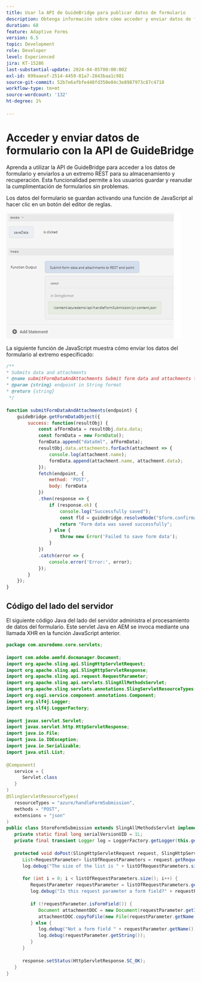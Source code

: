```yaml
---
title: Usar la API de GuideBridge para publicar datos de formulario
description: Obtenga información sobre cómo acceder y enviar datos de formulario mediante la API de GuideBridge para formularios adaptables. Guarde y recupere datos de formulario con facilidad.
duration: 68
feature: Adaptive Forms
version: 6.5
topic: Development
role: Developer
level: Experienced
jira: KT-15286
last-substantial-update: 2024-04-05T00:00:00Z
exl-id: 099aaeaf-2514-4459-81a7-2843baa1c981
source-git-commit: 52b7e6afbfe448fd350e84c3e8987973c87c4718
workflow-type: tm+mt
source-wordcount: '132'
ht-degree: 1%

---
```



# Acceder y enviar datos de formulario con la API de GuideBridge

Aprenda a utilizar la API de GuideBridge para acceder a los datos de formulario y enviarlos a un extremo REST para su almacenamiento y recuperación. Esta funcionalidad permite a los usuarios guardar y reanudar la cumplimentación de formularios sin problemas.

Los datos del formulario se guardan activando una función de JavaScript al hacer clic en un botón del editor de reglas.

![Editor de reglas](assets/rule-editor.png)

La siguiente función de JavaScript muestra cómo enviar los datos del formulario al extremo especificado:

```javascript
/**
* Submits data and attachments 
* @name submitFormDataAndAttachments Submit form data and attachments to REST endpoint
* @param {string} endpoint in String format
* @return {string} 
 */
 
function submitFormDataAndAttachments(endpoint) {
    guideBridge.getFormDataObject({
        success: function(resultObj) {
            const afFormData = resultObj.data.data;
            const formData = new FormData();
            formData.append("dataXml", afFormData);
            resultObj.data.attachments.forEach(attachment => {
                console.log(attachment.name);
                formData.append(attachment.name, attachment.data);
            });
            fetch(endpoint, {
                method: 'POST',
                body: formData
            })
            .then(response => {
                if (response.ok) {
                    console.log("Successfully saved");
                    const fld = guideBridge.resolveNode("$form.confirmation");
                    return "Form data was saved successfully";
                } else {
                    throw new Error('Failed to save form data');
                }
            })
            .catch(error => {
                console.error('Error:', error);
            });
        }
    });
}
```

## Código del lado del servidor

El siguiente código Java del lado del servidor administra el procesamiento de datos del formulario. Este servlet Java en AEM se invoca mediante una llamada XHR en la función JavaScript anterior.

```java
package com.azuredemo.core.servlets;

import com.adobe.aemfd.docmanager.Document;
import org.apache.sling.api.SlingHttpServletRequest;
import org.apache.sling.api.SlingHttpServletResponse;
import org.apache.sling.api.request.RequestParameter;
import org.apache.sling.api.servlets.SlingAllMethodsServlet;
import org.apache.sling.servlets.annotations.SlingServletResourceTypes;
import org.osgi.service.component.annotations.Component;
import org.slf4j.Logger;
import org.slf4j.LoggerFactory;

import javax.servlet.Servlet;
import javax.servlet.http.HttpServletResponse;
import java.io.File;
import java.io.IOException;
import java.io.Serializable;
import java.util.List;

@Component(
   service = {
      Servlet.class
   }
)
@SlingServletResourceTypes(
   resourceTypes = "azure/handleFormSubmission",
   methods = "POST",
   extensions = "json"
)
public class StoreFormSubmission extends SlingAllMethodsServlet implements Serializable {
   private static final long serialVersionUID = 1L;
   private final transient Logger log = LoggerFactory.getLogger(this.getClass());

   protected void doPost(SlingHttpServletRequest request, SlingHttpServletResponse response) throws IOException {
      List<RequestParameter> listOfRequestParameters = request.getRequestParameterList();
      log.debug("The size of the list is " + listOfRequestParameters.size());
      
      for (int i = 0; i < listOfRequestParameters.size(); i++) {
         RequestParameter requestParameter = listOfRequestParameters.get(i);
         log.debug("Is this request parameter a form field?" + requestParameter.isFormField());
         
         if (!requestParameter.isFormField()) {
            Document attachmentDOC = new Document(requestParameter.getInputStream());
            attachmentDOC.copyToFile(new File(requestParameter.getName()));
         } else {
            log.debug("Not a form field " + requestParameter.getName());
            log.debug(requestParameter.getString());
         }
      }
      
      response.setStatus(HttpServletResponse.SC_OK);
   }
}
```

